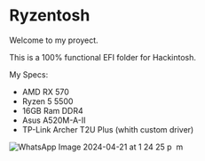 # Ryzentosh

Welcome to my proyect.

This is a 100% functional EFI folder for Hackintosh.

My Specs:

- AMD RX 570
- Ryzen 5 5500
- 16GB Ram DDR4
- Asus A520M-A-II
- TP-Link Archer T2U Plus (whith custom driver)

![WhatsApp Image 2024-04-21 at 1 24 25 p  m](https://github.com/myreddmoon/Ryzentosh/assets/166955366/648b135c-b0d8-4fab-a805-77c3dad1d7aa)
